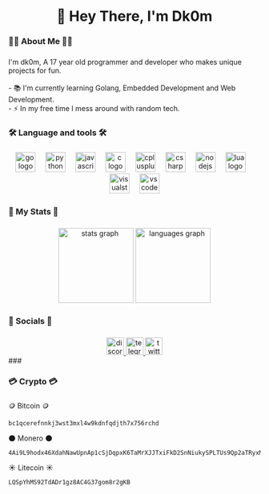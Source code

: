 <h1 align="center">👋 Hey There, I'm Dk0m</h1>

<h3 align="left">👩‍💻 About Me 👩‍💻</h3>

###

<p align="left">I'm dk0m, A 17 year old programmer and developer who makes unique projects for fun.<br><br>- 📚 I'm currently learning Golang, Embedded Development and Web Development.<br>- ⚡ In my free time I mess around with random tech.</p>

###

<h3 align="left">🛠 Language and tools 🛠</h3>

###

<div align="center">
  <img src="https://cdn.jsdelivr.net/gh/devicons/devicon/icons/go/go-original-wordmark.svg" height="40" alt="go logo"  />
  <img width="12" />
  <img src="https://cdn.jsdelivr.net/gh/devicons/devicon/icons/python/python-original.svg" height="40" alt="python logo"  />
  <img width="12" />
  <img src="https://cdn.jsdelivr.net/gh/devicons/devicon/icons/javascript/javascript-original.svg" height="40" alt="javascript logo"  />
  <img width="12" />
  <img src="https://cdn.jsdelivr.net/gh/devicons/devicon/icons/c/c-original.svg" height="40" alt="c logo"  />
  <img width="12" />
  <img src="https://cdn.jsdelivr.net/gh/devicons/devicon/icons/cplusplus/cplusplus-original.svg" height="40" alt="cplusplus logo"  />
  <img width="12" />
  <img src="https://cdn.jsdelivr.net/gh/devicons/devicon/icons/csharp/csharp-original.svg" height="40" alt="csharp logo"  />
  <img width="12" />
  <img src="https://cdn.simpleicons.org/nodedotjs/339933" height="40" alt="nodejs logo"  />
  <img width="12" />
  <img src="https://cdn.jsdelivr.net/gh/devicons/devicon/icons/lua/lua-original.svg" height="40" alt="lua logo"  />
  <img width="12" />
  <img src="https://cdn.jsdelivr.net/gh/devicons/devicon/icons/visualstudio/visualstudio-plain.svg" height="40" alt="visualstudio logo"  />
  <img width="12" />
  <img src="https://cdn.jsdelivr.net/gh/devicons/devicon/icons/vscode/vscode-original.svg" height="40" alt="vscode logo"  />
</div>

###

<h3 align="left"> 🚀 My Stats 🚀</h3>

###

<div align="center">
  <img src="https://github-readme-stats.vercel.app/api?username=dk0m&hide_title=false&hide_rank=false&show_icons=true&include_all_commits=true&count_private=true&disable_animations=false&theme=dark&locale=en&hide_border=false" height="150" alt="stats graph"  />
  <img src="https://github-readme-stats.vercel.app/api/top-langs?username=dk0m&locale=en&hide_title=false&layout=compact&card_width=320&langs_count=5&theme=dark&hide_border=false" height="150" alt="languages graph"  />
</div>

###

<h3 align="left">💬 Socials 💬</h3>

###

<div align="center">
  <a href="https://discord.com/users/194281239912382464" target="_blank">
    <img src="https://img.shields.io/static/v1?message=Discord&logo=discord&label=&color=7289DA&logoColor=white&labelColor=&style=for-the-badge" height="35" alt="discord logo"  />
  </a>
  <a href="https://t.me/r0z3na" target="_blank">
    <img src="https://img.shields.io/static/v1?message=Telegram&logo=telegram&label=&color=2CA5E0&logoColor=white&labelColor=&style=for-the-badge" height="35" alt="telegram logo"  />
  </a>
  <a href="https://x.com/@r0z3na" target="_blank">
    <img src="https://img.shields.io/static/v1?message=Twitter&logo=twitter&label=&color=1DA1F2&logoColor=white&labelColor=&style=for-the-badge" height="35" alt="twitter logo"  />
  </a>
</div>
###

<h3 align="left">💳 Crypto 💳</h3>

###

🪙 Bitcoin 🪙
```
bc1qcerefnnkj3wst3mxl4w9kdnfqdjth7x756rchd
```

🌑 Monero 🌑
```
4Ai9L9hodx46XdahNawUpnAp1cSjDqpxK6TaMrXJJTxiFkD2SnNiukySPLTUs9Qp2aTRyxMma828ebLFpTQFwxLyJBpGU4h
```

☀️ Litecoin ☀️
```
LQSpYhMS92TdADr1gz8AC4G37gom8r2gKB
```


###
